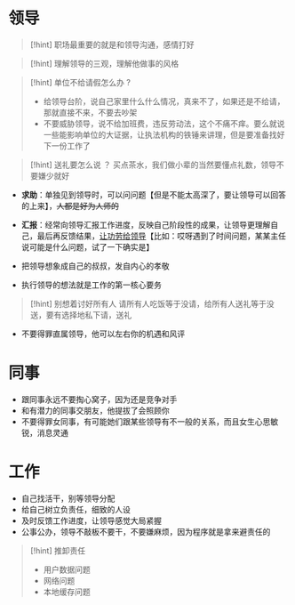 # 领导
>[!hint] 职场最重要的就是和领导沟通，感情打好

>[!hint] 理解领导的三观，理解他做事的风格

>[!hint] 单位不给请假怎么办 ?
> - 给领导台阶，说自己家里什么什么情况，真来不了，如果还是不给请，那就直接不来，不要去吵架
> - 不要威胁领导，说不给加班费，违反劳动法，这个不痛不痒。要么就说一些能影响单位的大证据，让执法机构的铁锤来讲理，但是要准备找好下一份工作了

>[!hint] 送礼要怎么说 ？
>买点茶水，我们做小辈的当然要懂点礼数，领导不要嫌少就好

- **求助**：单独见到领导时，可以问问题【但是不能太高深了，要让领导可以回答的上来】，~~人都是好为人师的~~
- **汇报**：经常向领导汇报工作进度，反映自己阶段性的成果，让领导更理解自己，最后再反馈结果，<u>让功劳给领导</u>【比如：哎呀遇到了时间问题，某某主任说可能是什么问题，试了一下确实是】

- 把领导想象成自己的叔叔，发自内心的孝敬
- 执行领导的想法就是工作的第一核心要务

>[!hint] 别想着讨好所有人
>请所有人吃饭等于没请，给所有人送礼等于没送，要有选择地私下请，送礼

- 不要得罪直属领导，他可以左右你的机遇和风评

# 同事
- 跟同事永远不要掏心窝子，因为还是竞争对手
- 和有潜力的同事交朋友，他提拔了会照顾你
- 不要得罪女同事，有可能她们跟某些领导有不一般的关系，而且女生心思敏锐，消息灵通


# 工作
- 自己找活干，别等领导分配
- 给自己树立负责任，细致的人设
- 及时反馈工作进度，让领导感觉大局紧握
- 公事公办，领导不敲板不要干，不要嫌麻烦，因为程序就是拿来避责任的


>[!hint] 推卸责任
>- 用户数据问题
>- 网络问题
>- 本地缓存问题










